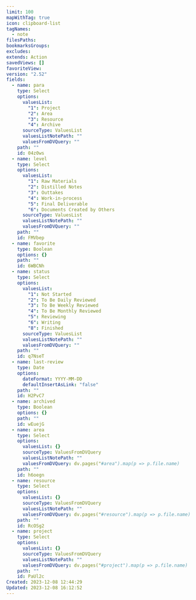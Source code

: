 ```yaml
---
limit: 100
mapWithTag: true
icon: clipboard-list
tagNames:
  - note
filesPaths: 
bookmarksGroups: 
excludes: 
extends: Action
savedViews: []
favoriteView: 
version: "2.52"
fields:
  - name: para
    type: Select
    options:
      valuesList:
        "1": Project
        "2": Area
        "3": Resource
        "4": Archive
      sourceType: ValuesList
      valuesListNotePath: ""
      valuesFromDVQuery: ""
    path: ""
    id: 04z0ws
  - name: level
    type: Select
    options:
      valuesList:
        "1": Raw Materials
        "2": Distilled Notes
        "3": Outtakes
        "4": Work-in-process
        "5": Final Deliverable
        "6": Documents Created by Others
      sourceType: ValuesList
      valuesListNotePath: ""
      valuesFromDVQuery: ""
    path: ""
    id: FMVbep
  - name: favorite
    type: Boolean
    options: {}
    path: ""
    id: 6WBCNh
  - name: status
    type: Select
    options:
      valuesList:
        "1": Not Started
        "2": To Be Daily Reviewed
        "3": To Be Weekly Reviewed
        "4": To Be Monthly Reviewed
        "5": Reviewing
        "6": Writing
        "8": Finished
      sourceType: ValuesList
      valuesListNotePath: ""
      valuesFromDVQuery: ""
    path: ""
    id: q7NseT
  - name: last-review
    type: Date
    options:
      dateFormat: YYYY-MM-DD
      defaultInsertAsLink: "false"
    path: ""
    id: H2PvC7
  - name: archived
    type: Boolean
    options: {}
    path: ""
    id: wEuejG
  - name: area
    type: Select
    options:
      valuesList: {}
      sourceType: ValuesFromDVQuery
      valuesListNotePath: ""
      valuesFromDVQuery: dv.pages("#area").map(p => p.file.name)
    path: ""
    id: h6oegn
  - name: resource
    type: Select
    options:
      valuesList: {}
      sourceType: ValuesFromDVQuery
      valuesListNotePath: ""
      valuesFromDVQuery: dv.pages("#resource").map(p => p.file.name)
    path: ""
    id: RcOSg2
  - name: project
    type: Select
    options:
      valuesList: {}
      sourceType: ValuesFromDVQuery
      valuesListNotePath: ""
      valuesFromDVQuery: dv.pages("#project").map(p => p.file.name)
    path: ""
    id: PaUl2c
Created: 2023-12-08 12:44:29
Updated: 2023-12-08 16:12:52
---
```

